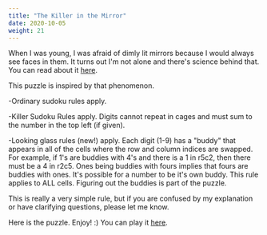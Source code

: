 ```yaml
---
title: "The Killer in the Mirror"
date: 2020-10-05
weight: 21
---
```


<p>When I was young, I was afraid of dimly lit mirrors because I would always see faces in them. It turns out I'm not alone and there's science behind that. You can read about it <a href="https://www.noeton.org/Caputo-research.pdf">here</a>.

This puzzle is inspired by that phenomenon.</p>
<p>
-Ordinary sudoku rules apply.
</p>
<p>
-Killer Sudoku Rules apply. Digits cannot repeat in cages and must sum to the number in the top left (if given).
</p>
<p>
-Looking glass rules (new!) apply. Each digit (1-9) has a "buddy" that appears in all of the cells where the row and column indices are swapped. For example, if 1's are buddies with 4's and there is a 1 in r5c2, then there must be a 4 in r2c5. Ones being buddies with fours implies that fours are buddies with ones. It's possible for a number to be it's own buddy. This rule applies to ALL cells. Figuring out the buddies is part of the puzzle.
</p>
<p>
This is really a very simple rule, but if you are confused by my explanation or have clarifying questions, please let me know.
</p>
<p>Here is the puzzle. Enjoy! :)
You can play it <a href="https://f-puzzles.com/?id=y4lufnfs">here</a>.


</p>
